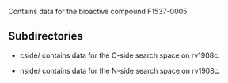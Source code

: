 Contains data for the bioactive compound F1537-0005.

## Subdirectories

- cside/ contains data for the C-side search space on rv1908c.

- nside/ contains data for the N-side search space on rv1908c.

